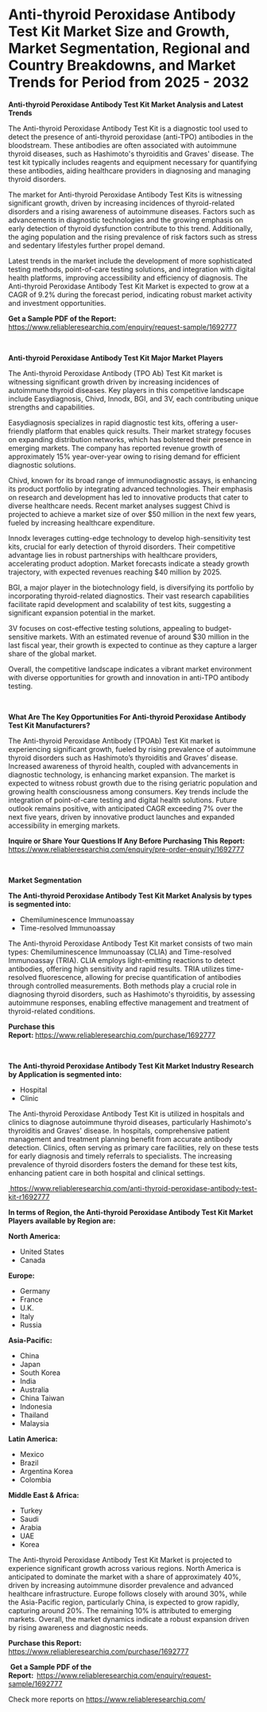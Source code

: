 <p><h1>Anti-thyroid Peroxidase Antibody Test Kit Market Size and Growth, Market Segmentation, Regional and Country Breakdowns, and Market Trends for Period from 2025 -  2032</h1></p><p><strong>Anti-thyroid Peroxidase Antibody Test Kit Market Analysis and Latest Trends</strong></p>
<p><p>The Anti-thyroid Peroxidase Antibody Test Kit is a diagnostic tool used to detect the presence of anti-thyroid peroxidase (anti-TPO) antibodies in the bloodstream. These antibodies are often associated with autoimmune thyroid diseases, such as Hashimoto's thyroiditis and Graves' disease. The test kit typically includes reagents and equipment necessary for quantifying these antibodies, aiding healthcare providers in diagnosing and managing thyroid disorders.</p><p>The market for Anti-thyroid Peroxidase Antibody Test Kits is witnessing significant growth, driven by increasing incidences of thyroid-related disorders and a rising awareness of autoimmune diseases. Factors such as advancements in diagnostic technologies and the growing emphasis on early detection of thyroid dysfunction contribute to this trend. Additionally, the aging population and the rising prevalence of risk factors such as stress and sedentary lifestyles further propel demand.</p><p>Latest trends in the market include the development of more sophisticated testing methods, point-of-care testing solutions, and integration with digital health platforms, improving accessibility and efficiency of diagnosis. The Anti-thyroid Peroxidase Antibody Test Kit Market is expected to grow at a CAGR of 9.2% during the forecast period, indicating robust market activity and investment opportunities.</p></p>
<p><strong>Get a Sample PDF of the Report:&nbsp;</strong> <a href="https://www.reliableresearchiq.com/enquiry/request-sample/1692777?utm_campaign=104&utm_medium=2&utm_source=Github&utm_content=ia&utm_term=08012025&utm_id=anti-thyroid-peroxidase-antibody-test-kit">https://www.reliableresearchiq.com/enquiry/request-sample/1692777</a></p>
<p>&nbsp;</p>
<p><strong>Anti-thyroid Peroxidase Antibody Test Kit Major Market Players</strong></p>
<p><p>The Anti-thyroid Peroxidase Antibody (TPO Ab) Test Kit market is witnessing significant growth driven by increasing incidences of autoimmune thyroid diseases. Key players in this competitive landscape include Easydiagnosis, Chivd, Innodx, BGI, and 3V, each contributing unique strengths and capabilities.</p><p>Easydiagnosis specializes in rapid diagnostic test kits, offering a user-friendly platform that enables quick results. Their market strategy focuses on expanding distribution networks, which has bolstered their presence in emerging markets. The company has reported revenue growth of approximately 15% year-over-year owing to rising demand for efficient diagnostic solutions.</p><p>Chivd, known for its broad range of immunodiagnostic assays, is enhancing its product portfolio by integrating advanced technologies. Their emphasis on research and development has led to innovative products that cater to diverse healthcare needs. Recent market analyses suggest Chivd is projected to achieve a market size of over $50 million in the next few years, fueled by increasing healthcare expenditure.</p><p>Innodx leverages cutting-edge technology to develop high-sensitivity test kits, crucial for early detection of thyroid disorders. Their competitive advantage lies in robust partnerships with healthcare providers, accelerating product adoption. Market forecasts indicate a steady growth trajectory, with expected revenues reaching $40 million by 2025.</p><p>BGI, a major player in the biotechnology field, is diversifying its portfolio by incorporating thyroid-related diagnostics. Their vast research capabilities facilitate rapid development and scalability of test kits, suggesting a significant expansion potential in the market. </p><p>3V focuses on cost-effective testing solutions, appealing to budget-sensitive markets. With an estimated revenue of around $30 million in the last fiscal year, their growth is expected to continue as they capture a larger share of the global market.</p><p>Overall, the competitive landscape indicates a vibrant market environment with diverse opportunities for growth and innovation in anti-TPO antibody testing.</p></p>
<p>&nbsp;</p>
<p><strong>What Are The Key Opportunities For Anti-thyroid Peroxidase Antibody Test Kit Manufacturers?</strong></p>
<p><p>The Anti-thyroid Peroxidase Antibody (TPOAb) Test Kit market is experiencing significant growth, fueled by rising prevalence of autoimmune thyroid disorders such as Hashimoto’s thyroiditis and Graves’ disease. Increased awareness of thyroid health, coupled with advancements in diagnostic technology, is enhancing market expansion. The market is expected to witness robust growth due to the rising geriatric population and growing health consciousness among consumers. Key trends include the integration of point-of-care testing and digital health solutions. Future outlook remains positive, with anticipated CAGR exceeding 7% over the next five years, driven by innovative product launches and expanded accessibility in emerging markets.</p></p>
<p><strong>Inquire or Share Your Questions If Any Before Purchasing This Report:</strong> <a href="https://www.reliableresearchiq.com/enquiry/pre-order-enquiry/1692777?utm_campaign=104&utm_medium=2&utm_source=Github&utm_content=ia&utm_term=08012025&utm_id=anti-thyroid-peroxidase-antibody-test-kit">https://www.reliableresearchiq.com/enquiry/pre-order-enquiry/1692777</a></p>
<p>&nbsp;</p>
<p><strong>Market Segmentation</strong></p>
<p><strong>The Anti-thyroid Peroxidase Antibody Test Kit Market Analysis by types is segmented into:</strong></p>
<p><ul><li>Chemiluminescence Immunoassay</li><li>Time-resolved Immunoassay</li></ul></p>
<p><p>The Anti-thyroid Peroxidase Antibody Test Kit market consists of two main types: Chemiluminescence Immunoassay (CLIA) and Time-resolved Immunoassay (TRIA). CLIA employs light-emitting reactions to detect antibodies, offering high sensitivity and rapid results. TRIA utilizes time-resolved fluorescence, allowing for precise quantification of antibodies through controlled measurements. Both methods play a crucial role in diagnosing thyroid disorders, such as Hashimoto's thyroiditis, by assessing autoimmune responses, enabling effective management and treatment of thyroid-related conditions.</p></p>
<p><strong>Purchase this Report:&nbsp;</strong><a href="https://www.reliableresearchiq.com/purchase/1692777?utm_campaign=104&utm_medium=2&utm_source=Github&utm_content=ia&utm_term=08012025&utm_id=anti-thyroid-peroxidase-antibody-test-kit">https://www.reliableresearchiq.com/purchase/1692777</a></p>
<p>&nbsp;</p>
<p><strong>The Anti-thyroid Peroxidase Antibody Test Kit Market Industry Research by Application is segmented into:</strong></p>
<p><ul><li>Hospital</li><li>Clinic</li></ul></p>
<p><p>The Anti-thyroid Peroxidase Antibody Test Kit is utilized in hospitals and clinics to diagnose autoimmune thyroid diseases, particularly Hashimoto's thyroiditis and Graves' disease. In hospitals, comprehensive patient management and treatment planning benefit from accurate antibody detection. Clinics, often serving as primary care facilities, rely on these tests for early diagnosis and timely referrals to specialists. The increasing prevalence of thyroid disorders fosters the demand for these test kits, enhancing patient care in both hospital and clinical settings.</p></p>
<p><a href="https://www.reliableresearchiq.com/anti-thyroid-peroxidase-antibody-test-kit-r1692777?utm_campaign=104&utm_medium=2&utm_source=Github&utm_content=ia&utm_term=08012025&utm_id=anti-thyroid-peroxidase-antibody-test-kit">&nbsp;https://www.reliableresearchiq.com/anti-thyroid-peroxidase-antibody-test-kit-r1692777</a></p>
<p><strong>In terms of Region, the Anti-thyroid Peroxidase Antibody Test Kit Market Players available by Region are:</strong></p>
<p>
    <p> <strong> North America: </strong>
        <ul>
            <li>United States</li>
            <li>Canada</li>
        </ul>
        </p> 
    <p> <strong> Europe: </strong>
        <ul>
            <li>Germany</li>
            <li>France</li>
            <li>U.K.</li>
            <li>Italy</li>
            <li>Russia</li>
        </ul>
        </p> 
    <p> <strong> Asia-Pacific: </strong>
        <ul>
            <li>China</li>
            <li>Japan</li>
            <li>South Korea</li>
            <li>India</li>
            <li>Australia</li>
            <li>China Taiwan</li>
            <li>Indonesia</li>
            <li>Thailand</li>
            <li>Malaysia</li>
        </ul>
        </p> 
    <p> <strong> Latin America: </strong>
        <ul>
            <li>Mexico</li>
            <li>Brazil</li>
            <li>Argentina Korea</li>
            <li>Colombia</li>
        </ul>
        </p> 
    <p> <strong> Middle East & Africa: </strong>
        <ul>
            <li>Turkey</li>
            <li>Saudi</li>
            <li>Arabia</li>
            <li>UAE</li>
            <li>Korea</li>
        </ul>
    </p>
    </p>
<p><p>The Anti-thyroid Peroxidase Antibody Test Kit Market is projected to experience significant growth across various regions. North America is anticipated to dominate the market with a share of approximately 40%, driven by increasing autoimmune disorder prevalence and advanced healthcare infrastructure. Europe follows closely with around 30%, while the Asia-Pacific region, particularly China, is expected to grow rapidly, capturing around 20%. The remaining 10% is attributed to emerging markets. Overall, the market dynamics indicate a robust expansion driven by rising awareness and diagnostic needs.</p></p>
<p><strong>Purchase this Report: </strong><a href="https://www.reliableresearchiq.com/purchase/1692777?utm_campaign=104&utm_medium=2&utm_source=Github&utm_content=ia&utm_term=08012025&utm_id=anti-thyroid-peroxidase-antibody-test-kit">https://www.reliableresearchiq.com/purchase/1692777</a></p>
<p>&nbsp;<strong>Get a Sample PDF of the Report:&nbsp;&nbsp;</strong><a href="https://www.reliableresearchiq.com/enquiry/request-sample/1692777?utm_campaign=104&utm_medium=2&utm_source=Github&utm_content=ia&utm_term=08012025&utm_id=anti-thyroid-peroxidase-antibody-test-kit">https://www.reliableresearchiq.com/enquiry/request-sample/1692777</a></p>
<p><strong></strong></p>
<p>Check more reports on <a href="https://www.reliableresearchiq.com/?utm_campaign=104&utm_medium=2&utm_source=Github&utm_content=ia&utm_term=08012025&utm_id=anti-thyroid-peroxidase-antibody-test-kit">https://www.reliableresearchiq.com/</a></p>